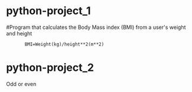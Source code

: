 # python-project_1

#Program that calculates the Body Mass index (BMI) from a user's weight and height
           
           BMI=Weight(kg)/height**2(m**2)
           
# python-project_2

Odd or even
